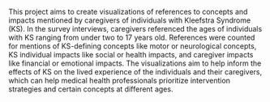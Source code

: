 This project aims to create visualizations of references to concepts and impacts mentioned by caregivers of individuals with Kleefstra Syndrome (KS). In the survey interviews, caregivers referenced the ages of individuals with KS ranging from under two to 17 years old. References were counted for mentions of KS-defining concepts like motor or neurological concepts, KS individual impacts like social or health impacts, and caregiver impacts like financial or emotional impacts. The visualizations aim to help inform the effects of KS on the lived experience of the individuals and their caregivers, which can help medical health professionals prioritize intervention strategies and certain concepts at different ages.